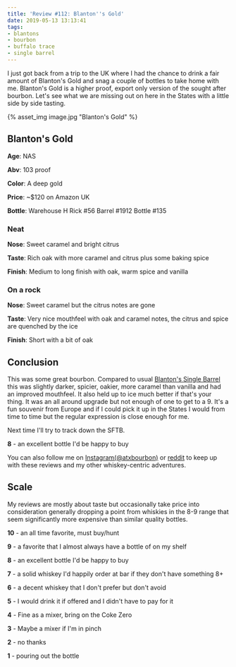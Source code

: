 ```yaml
---
title: 'Review #112: Blanton''s Gold'
date: 2019-05-13 13:13:41
tags:
- blantons
- bourbon
- buffalo trace
- single barrel
---
```


I just got back from a trip to the UK where I had the chance to drink a fair amount of Blanton's Gold and snag a couple of bottles to take home with me. Blanton's Gold is a higher proof, export only version of the sought after bourbon. Let's see what we are missing out on here in the States with a little side by side tasting.

{% asset_img image.jpg "Blanton's Gold" %}

## Blanton's Gold
**Age**: NAS

**Abv**: 103 proof

**Color**: A deep gold

**Price**: ~$120 on Amazon UK

**Bottle**: Warehouse H Rick #56 Barrel #1912 Bottle #135

### Neat
**Nose**: Sweet caramel and bright citrus

**Taste**: Rich oak with more caramel and citrus plus some baking spice

**Finish**: Medium to long finish with oak, warm spice and vanilla

### On a rock
**Nose**: Sweet caramel but the citrus notes are gone

**Taste**: Very nice mouthfeel with oak and caramel notes, the citrus and spice are quenched by the ice

**Finish**: Short with a bit of oak

## Conclusion
This was some great bourbon. Compared to usual [Blanton's Single Barrel](https://atxbourbon.com/2019/04/16/Review-107-Blanton-s-Single-Barrel/) this was slightly darker, spicier, oakier, more caramel than vanilla and had an improved mouthfeel. It also held up to ice much better if that's your thing. It was an all around upgrade but not enough of one to get to a 9. It's a fun souvenir from Europe and if I could pick it up in the States I would from time to time but the regular expression is close enough for me.

Next time I'll try to track down the SFTB.


**8** - an excellent bottle I'd be happy to buy

You can also follow me on [Instagram(@atxbourbon)](https://www.instagram.com/atxbourbon/) or [reddit](https://www.reddit.com/r/scottmotorraddrinks/) to keep up with these reviews and my other whiskey-centric adventures.

## Scale
My reviews are mostly about taste but occasionally take price into consideration generally dropping a point from whiskies in the 8-9 range that seem significantly more expensive than similar quality bottles.

**10** - an all time favorite, must buy/hunt

**9** - a favorite that I almost always have a bottle of on my shelf

**8** - an excellent bottle I'd be happy to buy

**7** - a solid whiskey I'd happily order at bar if they don't have something 8+

**6** - a decent whiskey that I don't prefer but don't avoid

**5** - I would drink it if offered and I didn't have to pay for it

**4** - Fine as a mixer, bring on the Coke Zero

**3** - Maybe a mixer if I'm in  pinch

**2** - no thanks

**1** - pouring out the bottle  